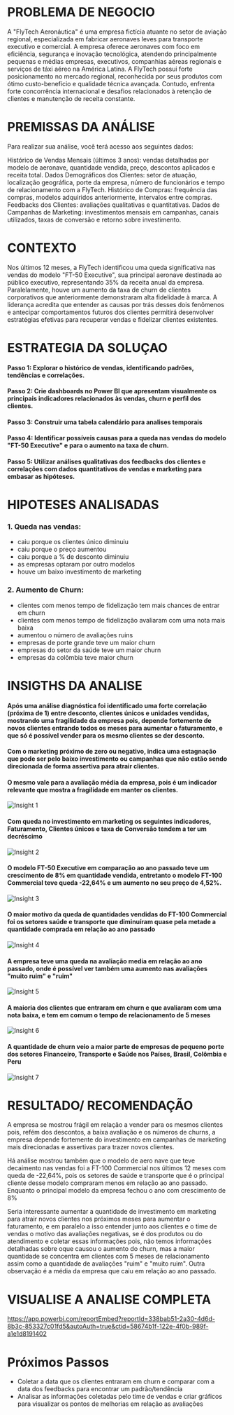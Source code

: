 # PROBLEMA DE NEGOCIO

A "FlyTech Aeronáutica" é uma empresa fictícia atuante no setor de aviação regional, especializada em fabricar aeronaves leves para transporte executivo e comercial. A empresa oferece aeronaves com foco em eficiência, segurança e inovação tecnológica, atendendo principalmente pequenas e médias empresas, executivos, companhias aéreas regionais e serviços de táxi aéreo na América Latina.
A FlyTech possui forte posicionamento no mercado regional, reconhecida por seus produtos com ótimo custo-benefício e qualidade técnica avançada. Contudo, enfrenta forte concorrência internacional e desafios relacionados à retenção de clientes e manutenção de receita constante.

# PREMISSAS DA ANÁLISE

Para realizar sua análise, você terá acesso aos seguintes dados:

Histórico de Vendas Mensais (últimos 3 anos): vendas detalhadas por modelo de aeronave, quantidade vendida, preço, descontos aplicados e receita total.
Dados Demográficos dos Clientes: setor de atuação, localização geográfica, porte da empresa, número de funcionários e tempo de relacionamento com a FlyTech.
Histórico de Compras: frequência das compras, modelos adquiridos anteriormente, intervalos entre compras.
Feedbacks dos Clientes: avaliações qualitativas e quantitativas.
Dados de Campanhas de Marketing: investimentos mensais em campanhas, canais utilizados, taxas de conversão e retorno sobre investimento.

# CONTEXTO

Nos últimos 12 meses, a FlyTech identificou uma queda significativa nas vendas do modelo "FT-50 Executive", sua principal aeronave destinada ao público executivo, representando 35% da receita anual da empresa. Paralelamente, houve um aumento da taxa de churn de clientes corporativos que anteriormente demonstraram alta fidelidade à marca.
A liderança acredita que entender as causas por trás desses dois fenômenos e antecipar comportamentos futuros dos clientes permitirá desenvolver estratégias efetivas para recuperar vendas e fidelizar clientes existentes.

# ESTRATEGIA DA SOLUÇAO

#### Passo 1: Explorar o histórico de vendas, identificando padrões, tendências e correlações.
#### Passo 2: Crie dashboards no Power BI que apresentam visualmente os principais indicadores relacionados às vendas, churn e perfil dos clientes.
#### Passo 3: Construir uma tabela calendário para analises temporais
#### Passo 4: Identificar possíveis causas para a queda nas vendas do modelo "FT-50 Executive" e para o aumento na taxa de churn.
#### Passo 5: Utilizar análises qualitativas dos feedbacks dos clientes e correlações com dados quantitativos de vendas e marketing para embasar as hipóteses.


# HIPOTESES ANALISADAS
### 1. Queda nas vendas:
 - caiu porque os clientes único diminuiu
 - caiu porque o preço aumentou
 - caiu porque a % de desconto diminuiu
 - as empresas optaram por outro modelos
 - houve um baixo investimento de marketing

### 2. Aumento de Churn:
 - clientes com menos tempo de fidelização tem mais chances de entrar em churn
 - clientes com menos tempo de fidelização avaliaram com uma nota mais baixa
 - aumentou o número de avaliações ruins 
 - empresas de porte grande teve um maior churn
 - empresas do setor da saúde teve um maior churn
 - empresas da colômbia teve maior churn

# INSIGTHS DA ANALISE

#### Após uma análise diagnóstica foi identificado uma forte correlação (próxima de 1)  entre desconto, clientes únicos e unidades vendidas, mostrando uma fragilidade da empresa pois, depende fortemente de novos clientes entrando todos os meses para aumentar o faturamento, e que só é possível vender para os mesmo clientes se der desconto.

#### Com o marketing próximo de zero ou negativo, indica uma estagnação que pode ser pelo baixo investimento ou campanhas que não estão sendo direcionada de forma assertiva para atrair clientes.

#### O mesmo vale para a avaliação média da empresa, pois é um indicador relevante que mostra a fragilidade em manter os clientes.
 ![Insight 1](img/1.png)

#### Com queda no investimento em marketing os seguintes indicadores, Faturamento, Clientes únicos e taxa de Conversão tendem a ter um decréscimo 
![Insight 2](img/2.png)

#### O modelo FT-50 Executive em comparação ao ano passado teve um crescimento de 8% em quantidade vendida, entretanto o modelo FT-100 Commercial teve queda -22,64% e um aumento no seu preço de 4,52%.
![Insight 3](img/3.png)

#### O maior motivo da queda de quantidades vendidas do FT-100 Commercial foi os setores saúde e transporte que diminuíram quase pela metade a quantidade comprada em relação ao ano passado
![Insight 4](img/4.png)

#### A empresa teve uma queda na avaliação media em relação ao ano passado, onde é possível ver também uma aumento nas avaliações "muito ruim" e "ruim"
![Insight 5](img/5.png)

#### A maioria dos clientes que entraram em churn e que avaliaram com uma nota baixa, e tem em comum o tempo de relacionamento de 5 meses 
![Insight 6](img/6.png)

#### A quantidade de churn veio a maior parte de empresas de pequeno porte dos setores Financeiro, Transporte e Saúde nos Países, Brasil, Colômbia e Peru  
![Insight 7](img/7.png)

# RESULTADO/ RECOMENDAÇÃO
A empresa se mostrou frágil em relação a vender para os mesmos clientes pois, refém dos descontos, a baixa avaliação e os números de churns, a empresa depende fortemente do investimento em campanhas de marketing  mais direcionadas e assertivas para trazer novos clientes.

Há análise mostrou também que o modelo de aero nave que teve decaimento nas vendas foi a FT-100 Commercial nos últimos 12 meses com queda de -22,64%, pois os setores de saúde e transporte que é o principal cliente desse modelo compraram menos em relação ao ano passado. Enquanto o principal modelo da empresa fechou o ano com crescimento de 8%

Seria interessante aumentar a quantidade de investimento em marketing para atrair novos clientes nos próximos meses para aumentar o faturamento, e em paralelo a isso entender junto aos clientes e o time de vendas o motivo das avaliações negativas, se é dos produtos ou do atendimento e coletar essas informações pois, não temos informações detalhadas sobre oque causou o aumento do churn, mas a maior quantidade se concentra em clientes com 5 meses de relacionamento assim como a quantidade de avaliações "ruim" e "muito ruim". 
Outra observação é a média da empresa que caiu em relação ao ano passado.


# VISUALISE A ANALISE COMPLETA
https://app.powerbi.com/reportEmbed?reportId=338bab51-2a30-4d6d-8b3c-853327c01fd5&autoAuth=true&ctid=58674b1f-122e-4f0b-989f-a1e1d8191402


# Próximos Passos
 - Coletar a data que os clientes entraram em churn e comparar com a data dos feedbacks para encontrar um padrão/tendência
 - Analisar as informações coletadas pelo time de vendas e criar gráficos para visualizar os pontos de melhorias em relação as avaliações

